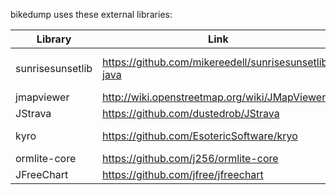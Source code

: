 bikedump uses these external libraries:

| Library          | Link | License      
|------------------|------|--------------
| sunrisesunsetlib |https://github.com/mikereedell/sunrisesunsetlib-java|[Apache 2.0](Apache 2.0/NOTICE)
| jmapviewer       |http://wiki.openstreetmap.org/wiki/JMapViewer| GPL          
| JStrava          |https://github.com/dustedrob/JStrava| MIT          
| kyro             |https://github.com/EsotericSoftware/kryo| BSD-3-Clause 
| ormlite-core |https://github.com/j256/ormlite-core| ISC          
| JFreeChart |https://github.com/jfree/jfreechart| LGPL-2.1     



